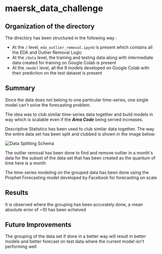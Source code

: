# maersk_data_challenge

## Organization of the directory

The directory has been structured in the following way :
- At the ```/``` level, ```eda_outlier_removal.ipynb``` is present which contains all the EDA and Outlier Removal Logic
- At the ```/data``` level, the training and testing data along with intermediate data created for training on Google Colab is present
- At the ```/model``` level, all the 9 models developed on Google Colab with their prediction on the test dataset is present

## Summary

Since the data does not belong to one particular time-series, one single model can't solve the forecasting problem.

The idea was to club similar time-series data together and build models in way which is scalable even if the ***Area Code*** being served increases.

Descriptive Statistics has been used to club similar data together. The way the entire data set has been split and clubbed is shown in the image below:

![Data Splitting Schema](https://github.com/AnishDelft/maersk_data_challenge/blob/Main/source/model_data_split.png?raw=true)

The outlier removal has been done to find and remove outlier in a month's data for the subset of the data set that has been created as the quantum of time here is a month

The time-series modeling on the grouped data has been done using the Prophet Forecasting model developed by Facebook for forecasting on scale

## Results 

It is observed where the grouping has been accurately done, a mean absolute error of ~10 has been acheived

## Future Improvements

The grouping of the data set if done in a better way will result in better models and better forecast on test data where the current model isn't performing well

